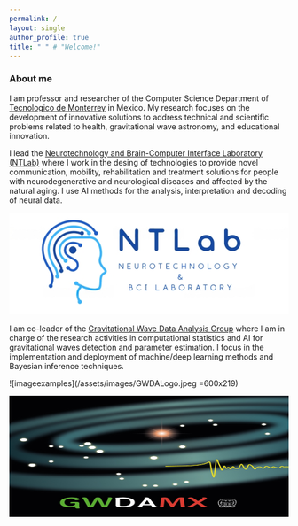 ```yaml
---
permalink: /
layout: single
author_profile: true
title: " " # "Welcome!"
---
```



### About me

I am professor and researcher of the Computer Science Department of [Tecnologico de Monterrey](https://tec.mx/es) in Mexico. My research focuses on the development of innovative solutions to address technical and scientific problems related to health, gravitational wave astronomy, and educational innovation.


I lead the [Neurotechnology and Brain-Computer Interface Laboratory (NTLab)](http://gravitationalwaves.mx/) where I work in the desing of technologies to provide novel communication, mobility, rehabilitation and treatment solutions for people with neurodegenerative and neurological diseases and affected by the natural aging. I use AI methods for the analysis, interpretation and decoding of neural data.

![imageexamples](/assets/images/NTLab_Logo2.png)


I am co-leader of the [Gravitational Wave Data Analysis Group](http://gravitationalwaves.mx/) where I am in charge of the research activities in computational statistics and AI for gravitational waves detection and parameter estimation.  I focus in the implementation and deployment of machine/deep learning methods and Bayesian inference techniques. 

![imageexamples](/assets/images/GWDALogo.jpeg =600x219)

<img src="/assets/images/GWDALogo.jpeg" alt="Alt Text" width="600" height="219">

